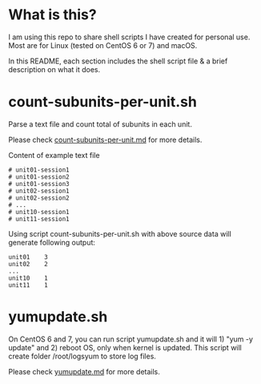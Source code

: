 # What is this?
I am using this repo to share shell scripts I have created for personal use. 
Most are for Linux (tested on CentOS 6 or 7) and macOS.

In this README, each section includes the shell script file & a brief description on what it does.

# count-subunits-per-unit.sh
Parse a text file and count total of subunits in each unit.

Please check [count-subunits-per-unit.md](count-subunits-per-unit.md) for more details.

Content of example text file
```
# unit01-session1
# unit01-session2
# unit01-session3
# unit02-session1
# unit02-session2
# ...
# unit10-session1
# unit11-session1
```

Using script count-subunits-per-unit.sh with above source data will generate following output:
```
unit01    3
unit02    2
...
unit10    1
unit11    1
```

# yumupdate.sh
On CentOS 6 and 7, you can run script yumupdate.sh and it will 1) "yum -y update" and 2) reboot OS, only when kernel is updated. This script will create folder  /root/logsyum to store log files. 

Please check [yumupdate.md](yumupdate.md) for more details.
